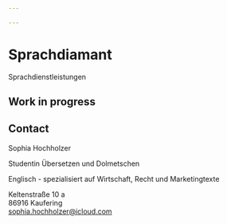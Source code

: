 ```yaml
---

---
```



# Sprachdiamant
Sprachdienstleistungen

## Work in progress

## Contact
Sophia Hochholzer

Studentin Übersetzen und Dolmetschen

Englisch - spezialisiert auf Wirtschaft, Recht und Marketingtexte

Keltenstraße 10 a <br>
86916 Kaufering <br>
sophia.hochholzer@icloud.com <br>
